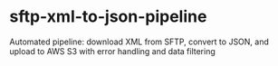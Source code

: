 # sftp-xml-to-json-pipeline
Automated pipeline: download XML from SFTP, convert to JSON, and upload to AWS S3 with error handling and data filtering
